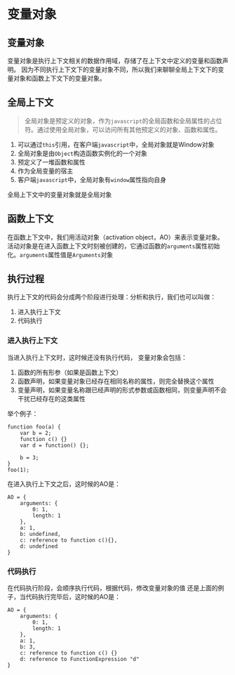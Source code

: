# 变量对象

## 变量对象
变量对象是执行上下文相关的数据作用域，存储了在上下文中定义的变量和函数声明。
因为不同执行上下文下的变量对象不同，所以我们来聊聊全局上下文下的变量对象和函数上下文下的变量对象。

## 全局上下文
> 全局对象是预定义的对象，作为`javascript`的全局函数和全局属性的占位符。通过使用全局对象，可以访问所有其他预定义的对象、函数和属性。

1. 可以通过`this`引用，在客户端`javascript`中，全局对象就是Window对象
2. 全局对象是由`Object`构造函数实例化的一个对象
3. 预定义了一堆函数和属性
4. 作为全局变量的宿主
5. 客户端`javascript`中，全局对象有`window`属性指向自身

全局上下文中的变量对象就是全局对象

## 函数上下文
在函数上下文中，我们用活动对象（activation object，AO）来表示变量对象。
活动对象是在进入函数上下文时刻被创建的，它通过函数的`arguments`属性初始化。`arguments`属性值是`Arguments`对象

## 执行过程
执行上下文的代码会分成两个阶段进行处理：分析和执行，我们也可以叫做：
1. 进入执行上下文
2. 代码执行

### 进入执行上下文
当进入执行上下文时，这时候还没有执行代码，
变量对象会包括：
1. 函数的所有形参（如果是函数上下文）
2. 函数声明，如果变量对象已经存在相同名称的属性，则完全替换这个属性
3. 变量声明，如果变量名称跟已经声明的形式参数或函数相同，则变量声明不会干扰已经存在的这类属性

举个例子：
```
function foo(a) {
	var b = 2;
	function c() {}
	var d = function() {};

	b = 3;
}
foo(1);
```

在进入执行上下文之后，这时候的AO是：
```
AO = {
	arguments: {
		0: 1,
		length: 1
	},
	a: 1,
	b: undefined,
	c: reference to function c(){},
	d: undefined
}
```

### 代码执行
在代码执行阶段，会顺序执行代码，根据代码，修改变量对象的值
还是上面的例子，当代码执行完毕后，这时候的AO是：
```
AO = {
	arguments: {
		0: 1,
		length: 1
	},
	a: 1,
	b: 3,
	c: reference to function c() {}
	d: reference to FunctionExpression "d"
}
```